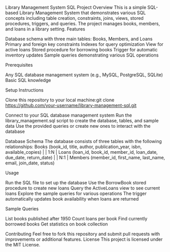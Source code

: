 Library Management System SQL Project
Overview
This is a simple SQL-based Library Management System that demonstrates various SQL concepts including table creation, constraints, joins, views, stored procedures, triggers, and queries. The project manages books, members, and loans in a library setting.
Features

Database schema with three main tables: Books, Members, and Loans
Primary and foreign key constraints
Indexes for query optimization
View for active loans
Stored procedure for borrowing books
Trigger for automatic inventory updates
Sample queries demonstrating various SQL operations

Prerequisites

Any SQL database management system (e.g., MySQL, PostgreSQL, SQLite)
Basic SQL knowledge

Setup Instructions

Clone this repository to your local machine:git clone https://github.com/your-username/library-management-sql.git


Connect to your SQL database management system
Run the library_management.sql script to create the database, tables, and sample data
Use the provided queries or create new ones to interact with the database

Database Schema
The database consists of three tables with the following relationships:
Books (book_id, title, author, publication_year, isbn, available_copies)
   |
   | 1:N
   |
Loans (loan_id, book_id, member_id, loan_date, due_date, return_date)
   |
   | N:1
   |
Members (member_id, first_name, last_name, email, join_date, status)

Usage

Run the SQL file to set up the database
Use the BorrowBook stored procedure to create new loans
Query the ActiveLoans view to see current loans
Explore the sample queries for various operations
The trigger automatically updates book availability when loans are returned

Sample Queries

List books published after 1950
Count loans per book
Find currently borrowed books
Get statistics on book collection

Contributing
Feel free to fork this repository and submit pull requests with improvements or additional features.
License
This project is licensed under the MIT License.
